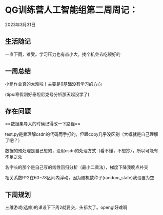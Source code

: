 # QG训练营人工智能组第二周周记：
2023年3月31日

## 生活随记

一直下雨，难受。学习压力也有点小大，找个机会去吃顿好的

## 一周总结

小组作业真的太难啦！主要是0基础没有学习的方向

(tips:寒假刚好泰坦尼克号分析那天起没学了)

## 存在问题

==数据集导入的时候记得改一下路径==

test.py是靠理解csdn的代码而手打的，但跟copy几乎没区别（大概就是自己理解了吧？）

数据的预处理是自己想的，没用csdn的处理方式（看不懂，不想抄），所以可能有不足之处

名字长的那个是自己写的线性回归分析（最小二乘法），梯度下降我晚点补交

相关系数R^2在60~78区间内浮动，因为随机数种子(random_state)我设置为空

## 下周规划

三维游戏(选修)的课设下下周2就要交，头都大了。opengl好难啊

